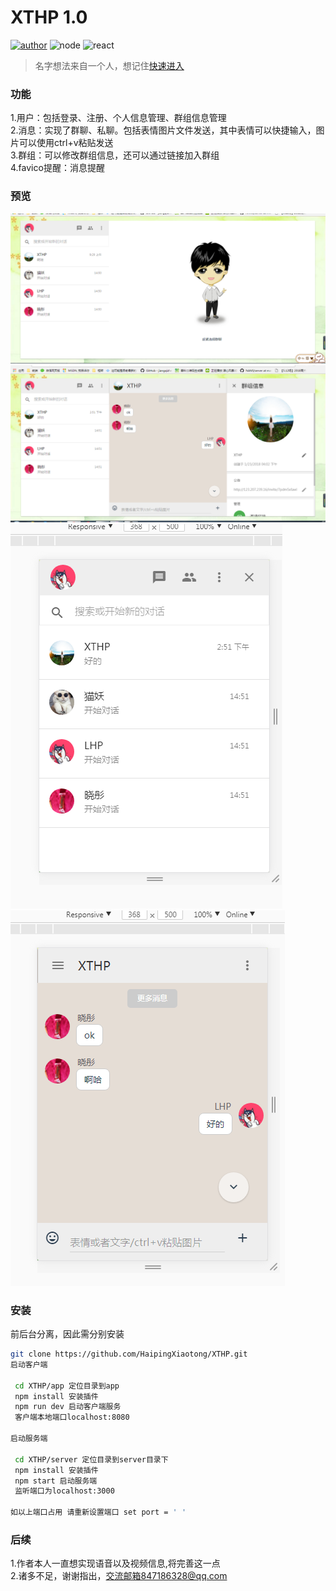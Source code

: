 # XTHP 1.0
[![author](https://img.shields.io/badge/author-HP%E6%B5%B7%E5%B9%B3-brightgreen.svg)](https://github.com/HaipingXiaotong)
![node](https://img.shields.io/badge/node-v6.2.2-yellow.svg)
![react](https://img.shields.io/badge/vue-2.0.0+-yellow.svg)

>名字想法来自一个人，想记住[快速进入](http://123.207.239.16)

### 功能

 1.用户：包括登录、注册、个人信息管理、群组信息管理<br>
 2.消息：实现了群聊、私聊。包括表情图片文件发送，其中表情可以快捷输入，图片可以使用ctrl+v粘贴发送<br>
 3.群组：可以修改群组信息，还可以通过链接加入群组<br>
 4.favico提醒：消息提醒<br>

### 预览

![预览](./doc/images/view1.png)
![预览](./doc/images/view2.png) 
![预览](./doc/images/view3.png)
![预览](./doc/images/view4.png)

### 安装
  前后台分离，因此需分别安装

``` bash 
git clone https://github.com/HaipingXiaotong/XTHP.git
启动客户端

 cd XTHP/app 定位目录到app
 npm install 安装插件
 npm run dev 启动客户端服务
 客户端本地端口localhost:8080

启动服务端

 cd XTHP/server 定位目录到server目录下
 npm install 安装插件
 npm start 启动服务端
 监听端口为localhost:3000

如以上端口占用 请重新设置端口 set port = ' '
```

### 后续 
1.作者本人一直想实现语音以及视频信息,将完善这一点<br>
2.诸多不足，谢谢指出，交流邮箱847186328@qq.com

